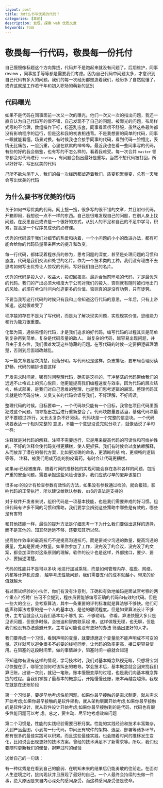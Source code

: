 ```yaml
---
layout: post
title: 为什么书写优美的代码？
categories: [其他]
description: 发现，探索 web 优质文章
keywords: 代码
---
```


# 敬畏每一行代码，敬畏每一份托付
自己慢慢像标题这个方向靠拢，代码并不是跑起来就没有问题了。后期维护，同事 review ，同事接手等等都是需要我们考虑。因为自己代码中问题太多，才意识到自己代码有多大的问题。我们的每一次经历都塑造着我们，经历多了自然就懂了。或许这就是工作若干年和初入职场的萌新的区别

## 代码曝光
如果不是代码在同事面前一次又一次的曝光，他们一次又一次的指出问题，我还一直自认为自己代码写的很不错，自己发现不了自己的问题。被曝光的问题，布局样式写的不合理，数组操作下标，标签乱嵌套，同事看着很不舒服，虽然这些最终都没有影响程序的运行，但是这和我的初衷相违背。不是我想要的简单的代码，同事一眼就能看懂。场景对换，有时候我也会接手同事的代码，看到代码一脸懵比，表情无比痛苦，一脸沉重，心里在默默的哔哔哔。最近我也在看一些同事写的代码，有些的好的我会借鉴，也有写的不怎么样的，看着我难受。每一次合并 `master` 领导都会对代码进行 `review` ，有问题会指出最好是重写。当然不想代码被打回，所以好好写，写出优美的代码

己所不欲勿施于人，我们的每一次经历都塑造着我们，质变积累量变，总有一天我会写出优美的代码

## 为什么要书写优美的代码
关于如何书写优美的代码，网上搜一搜，很多写的很不错的文章，并且附带代码。开箱即用，我想说一点不一样的东西。自己是很难发现自己的问题，在别人身上找问题，在反思自己或许是一个很好的方式，从别人的不足和自己的不足中学习，积累，提高是一个程序员成长的必修课。
 

优秀的代码源于我们对细节的热爱和执着，一个小问题的小小的改进办法，都有可能会给你的代码质量带来巨大的提升和改变。

每一行代码，都体现着程序员的修为，思考问题的深度，甚至是处理问题的习惯和态度，代码是我们交流和处世的名片。作为一个技术类的工种，我们没有理由不去思考如何写出优秀让人惊叹的代码，写好我们自己的名片。

优秀的代码是投入少，收益大，投资回报高。最适合当前环境的代码，才是最优秀的代码。我们的产出必须大幅度大于公司对我们的投入，否则就有随时被扫地出门的风险，必须在单位时间内创造更多的价值，否则真的是没有功劳，只有徒劳。

不要当我写这行代码的时候只有我和上帝知道这行代码的意思，一年后，只有上帝知道。这就很难受了

程序猿的存在不是为了写代码，而是为了解决现实问题，实现现实价值，思维能力和行为能力很重要。

化繁为简，通俗易懂的代码，才是我们追求的好代码，编写代码的过程其实是简单到复杂再到简单。复杂是代码质量的敌人。 越复杂的代码，越容易出现问题，并且由于复杂性，我们很难发现这些隐藏的问题。在写代码的时候一定要把逻辑理清楚，否则到后面越改越乱。


写一篇文章要层次清楚，段落分明，写代码也是这样，杂志排版，要布局合理阅读舒畅，代码的编排也要这样

开发需求时间紧，哪有时间整理代码，确实是这样的，干净整洁的代码带给我们的远远不止格式上的赏心悦目，他更能提高我们编程速度与效率，因为代码的层次结构，格式部署，是我们对自己思维的整理，也是我们思考逻辑的展现。整理代码其实就是给代码分块，又臭又长的代码会误导我们，不好理解，不好阅读。

整理代码的时候，目标要单一，一个代码块只能有一个目标，我曾在项目代码里面犯过这个问题，领导指出之后进行重新整合了。代码块数量要适当，基础代码块最好不要超过25行，太长太复杂不好阅读。代码块是一个完整的信息块。一个代码块要表达一个相对完整的 意思，不能一个意思没说完就分块了，就像话说了半句一样;

注释就是对代码的解释。注释不需要运行，它是用来提高代码的可读性和可维护性的。不好的注释会使代码变得更糟糕，使人更抓狂。我们有时候会过度依赖解释，从而放弃了潜在的替代方案，比如更准确的命名，更清晰的结 构，更顺畅的逻辑等等。 注释，被我们用成万能的狗皮膏药，有时会让代码更糟糕。 

如果api已经被废弃，随着时间的推移她的实现可能会存在各种各样的问题，包括严重的安全问题，需要承担这些风险也很多，我们应该尽早的废弃该接口

很多api的设计有检查参数有效性的方法，如果没有参数通过检验，就会报错，影响代码的正常执行，所以建议给默认参数，es6的语法是支持的

对于软件开发者来说，组织代码是一项基本技能，也是我们需要养成的好习惯。组织代码有许多不同的习惯和策略，我们要学会辨别这些策略中哪些是有效的，哪些是有害的

和其他技能一样，最快的提升方法是仔细思考一下为什么我们要做出这样的选择，而不是其他的。知其然远远不够，还要知其所以然。

提高协作效率的最高技巧不是提高沟通技巧，而是要减少沟通的数量，提高沟通的质量，尤其是要减少数量。如果你参加了工作，没完没了的会议，没完没了的文案，都会加深你对这条原则的理解。软件的设计也是这样，外部接口，要少、要小、要描述清楚。

代码的性能并不是可以多块 地进行加减乘除，而是如何管理内存、磁盘、网络、内核等计算机资源，
越早考虑性能问题，我们需要支付的成本就越小，带来的价值就越大 

有过面试经验的小伙伴，你们有没有注意到，正确和有效地编码是面试官考察的两个重点? 招聘广告可不会提到，程序员要能够编写正确的代码和有效的代码。但是一些大的企业，会考察算法，其中一条重要的评判标准就是算法够不够快。他们可能声称算法考察的是一个人的基本功，是他的聪明程度。但是如果算法设计不够快，主考官就会认为我们基本功不够扎 实、不够聪明。 你看，算法快慢大多只是见识问题，但很多时候，会被迫和智商联系起 来。这样做既无理，也无聊，但是我们也没有办法逃避开来，主考官可能也没有更好的办法 筛选出更好的人才。

我们要养成一个习惯，看到声明的变量，就要琢磨这个变量能不能声明成不可变的量。这样就可以避免很多不必要的线程同步，让代码的效率更高，接口更容易使用。在阻塞的这段时间里，做的事情越少，阻塞时间一般就会越短

不知道你有没有这样的情况，学习技术时，我们对基本概念熟视无睹，只想将宝剑尽快握在手，哪管宝剑何时该挥出的教导。学会技术后，基本概念就会回来找我们算旧账，出错一次剑，就记一笔账。账本慢慢变厚的过程，也是我们向基本概念靠拢的过程。当我们掌握了最基本的概念后，开始慢慢还账，账本再越变越薄。我现在就是在还账阶段

第一个习惯是，要尽早地考虑性能问题。如果你最早接触的是需求制定，就从需求开始考虑;如果你最早接触的是软件架构，就从架构层面开始考虑;如果你最早接触的是软件设计，就从软件设计开始考虑;如果你最早接触到的是代码，代码也有很多性能问题可以考
虑。总之，要主动、尽早地考虑效率问题

第二个习惯是，性能的实践经验需要日积月累。性能的实践经验和技术丰富繁杂，大到产品蓝图，小到每一行代码，中间还有软件的架构、选型、部署等诸多环节，都有很多的最佳实践可以积累。而且这些最佳实践，也会随着时间的推移发生变化，比如说会出现更好的技术方案，曾经的技术满足不了新需求等。所以，我们也要随时更新我们的储备，摒弃过时的经验


送给自己的一句话：

有一种优秀是在看到自己的脆弱、在明知未来的结果后仍能勇敢的往前走。在面对人生逆境之时，接纳现状并且展现了最好的自己。一个人最终会持续的去做一件事，绝大原因是来自内心深处的感同身受，而这种感同身受便是使命。
